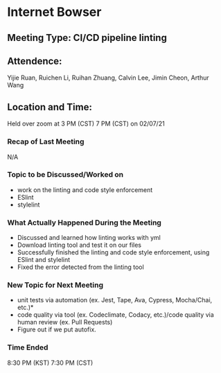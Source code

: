 # Internet Bowser

## Meeting Type: CI/CD pipeline linting

## Attendence: 
Yijie Ruan, Ruichen Li, Ruihan Zhuang, Calvin Lee, Jimin Cheon, Arthur Wang

## Location and Time:
Held over zoom at 3 PM (CST) 7 PM (CST) on 02/07/21

### Recap of Last Meeting 
N/A

### Topic to be Discussed/Worked on
-  work on the linting and code style enforcement
  - ESlint
  - stylelint


### What Actually Happened During the Meeting
- Discussed and learned how linting works with yml
- Download linting tool and test it on our files
- Successfully finished the linting and code style enforcement, using ESlint and stylelint
- Fixed the error detected from the linting tool
  
### New Topic for Next Meeting
- unit tests via automation (ex. Jest, Tape, Ava, Cypress, Mocha/Chai, etc.)*
- code quality via tool  (ex. Codeclimate, Codacy, etc.)/code quality via human review (ex. Pull Requests)
- Figure out if we put autofix.




### Time Ended
8:30 PM (KST) 7:30 PM (CST)
